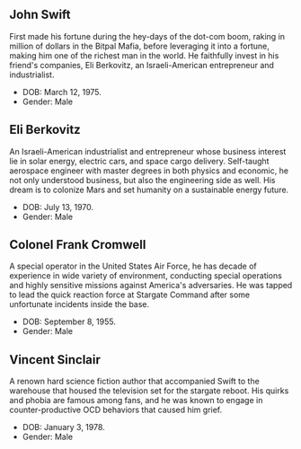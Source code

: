 ## John Swift

First made his fortune during the hey-days of the dot-com boom, raking in million of dollars in the Bitpal Mafia, before leveraging it into a fortune, making him one of the richest man in the world. He faithfully invest in his friend's companies, Eli Berkovitz, an Israeli-American entrepreneur and industrialist.

* DOB: March 12, 1975.
* Gender: Male

## Eli Berkovitz

An Israeli-American industrialist and entrepreneur whose business interest lie in solar energy, electric cars, and space cargo delivery. Self-taught aerospace engineer with master degrees in both physics and economic, he not only understood business, but also the engineering side as well. His dream is to colonize Mars and set humanity on a sustainable energy future.

* DOB: July 13, 1970.
* Gender: Male

## Colonel Frank Cromwell

A special operator in the United States Air Force, he has decade of experience in wide variety of environment, conducting special operations and highly sensitive missions against America's adversaries. He was tapped to lead the quick reaction force at Stargate Command after some unfortunate incidents inside the base.

* DOB: September 8, 1955.
* Gender: Male

## Vincent Sinclair

A renown hard science fiction author that accompanied Swift to the warehouse that housed the television set for the stargate reboot. His quirks and phobia are famous among fans, and he was known to engage in counter-productive OCD behaviors that caused him grief.

* DOB: January 3, 1978.
* Gender: Male
